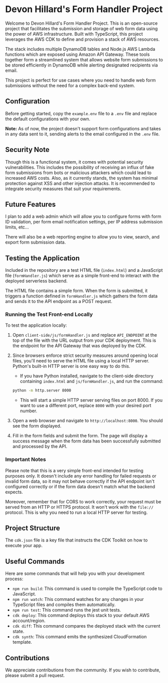 # Devon Hillard's Form Handler Project

Welcome to Devon Hillard's Form Handler Project. This is an open-source project that facilitates the submission and storage of web form data using the power of AWS infrastructure. Built with TypeScript, this project leverages the AWS CDK to define and provision a stack of AWS resources.

The stack includes multiple DynamoDB tables and Node.js AWS Lambda functions which are exposed using Amazon API Gateway. These tools together form a streamlined system that allows website form submissions to be stored efficiently in DynamoDB while alerting designated recipients via email.

This project is perfect for use cases where you need to handle web form submissions without the need for a complex back-end system.

## Configuration

Before getting started, copy the `example.env` file to a `.env` file and replace the default configurations with your own.

**Note:** As of now, the project doesn't support form configurations and takes in any data sent to it, sending alerts to the email configured in the `.env` file.

## Security Note

Though this is a functional system, it comes with potential security vulnerabilities. This includes the possibility of receiving an influx of fake form submissions from bots or malicious attackers which could lead to increased AWS costs. Also, as it currently stands, the system has minimal protection against XSS and other injection attacks. It is recommended to integrate security measures that suit your requirements.

## Future Features

I plan to add a web admin which will allow you to configure forms with form ID validation, per form email notification settings, per IP address submission limits, etc...

There will also be a web reporting engine to allow you to view, search, and export form submission data.


## Testing the Application

Included in the repository are a test HTML file (`index.html`) and a JavaScript file (`formHandler.js`) which serve as a simple front-end to interact with the deployed serverless backend.

The HTML file contains a simple form. When the form is submitted, it triggers a function defined in `formHandler.js` which gathers the form data and sends it to the API endpoint as a POST request.

### Running the Test Front-end Locally

To test the application locally:

1. Open `client-side/js/formHandler.js` and replace `API_ENDPOINT` at the top of the file with the URL output from your CDK deployment. This is the endpoint for the API Gateway that was deployed by the CDK.

2. Since browsers enforce strict security measures around opening local files, you'll need to serve the HTML file using a local HTTP server. Python's built-in HTTP server is one easy way to do this.

    * If you have Python installed, navigate to the client-side directory containing `index.html` and `js/formHandler.js`, and run the command:

    ```bash
    python -m http.server 8000
    ```

    * This will start a simple HTTP server serving files on port 8000. If you want to use a different port, replace `8000` with your desired port number.

3. Open a web browser and navigate to `http://localhost:8000`. You should see the form displayed.

4. Fill in the form fields and submit the form. The page will display a success message when the form data has been successfully submitted and processed by the API.

### Important Notes

Please note that this is a very simple front-end intended for testing purposes only. It doesn't include any error handling for failed requests or invalid form data, so it may not behave correctly if the API endpoint isn't configured correctly or if the form data doesn't match what the backend expects.

Moreover, remember that for CORS to work correctly, your request must be served from an HTTP or HTTPS protocol. It won't work with the `file://` protocol. This is why you need to run a local HTTP server for testing.


## Project Structure

The `cdk.json` file is a key file that instructs the CDK Toolkit on how to execute your app.

## Useful Commands

Here are some commands that will help you with your development process:

* `npm run build`: This command is used to compile the TypeScript code to JavaScript.
* `npm run watch`: This command watches for any changes in your TypeScript files and compiles them automatically.
* `npm run test`: This command runs the jest unit tests.
* `cdk deploy`: This command deploys this stack to your default AWS account/region.
* `cdk diff`: This command compares the deployed stack with the current state.
* `cdk synth`: This command emits the synthesized CloudFormation template.

## Contributions

We appreciate contributions from the community. If you wish to contribute, please submit a pull request.
